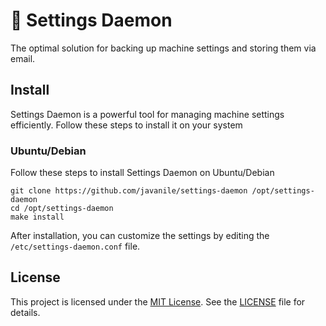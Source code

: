 # 🔧 Settings Daemon

The optimal solution for backing up machine settings and storing them via email.

## Install

Settings Daemon is a powerful tool for managing machine settings efficiently. Follow these steps to install it on your system

### Ubuntu/Debian

Follow these steps to install Settings Daemon on Ubuntu/Debian

```shell
git clone https://github.com/javanile/settings-daemon /opt/settings-daemon
cd /opt/settings-daemon
make install
```

After installation, you can customize the settings by editing the `/etc/settings-daemon.conf` file.

## License

This project is licensed under the [MIT License](https://opensource.org/licenses/MIT). See the [LICENSE](LICENSE) file for details.
